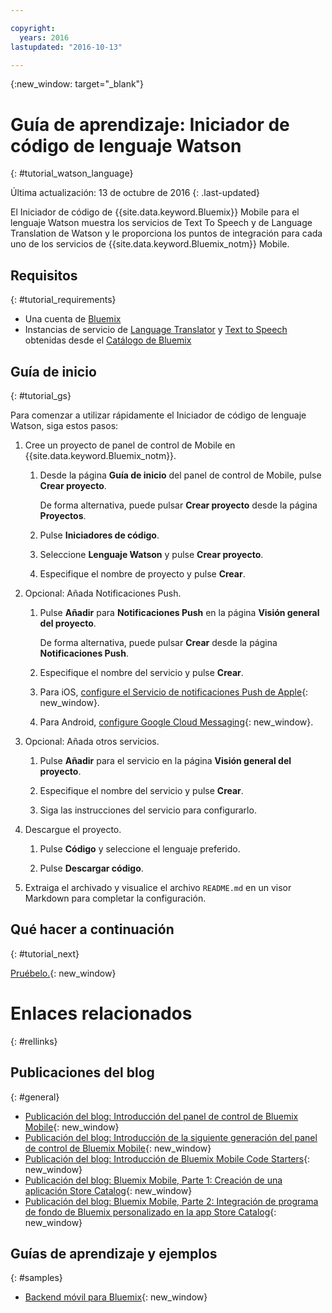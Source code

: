 ```yaml
---

copyright:
  years: 2016
lastupdated: "2016-10-13"

---
```

{:new_window: target="_blank"}

# Guía de aprendizaje: Iniciador de código de lenguaje Watson
{: #tutorial_watson_language}

Última actualización: 13 de octubre de 2016
{: .last-updated}

El Iniciador de código de {{site.data.keyword.Bluemix}} Mobile para el lenguaje Watson muestra los servicios de Text To Speech y de Language Translation de Watson y le proporciona los puntos de integración para cada uno de los servicios de {{site.data.keyword.Bluemix_notm}} Mobile.


## Requisitos
{: #tutorial_requirements}

* Una cuenta de [Bluemix](http://bluemix.net)
* Instancias de servicio de [Language Translator](https://console.{DomainName}/catalog/services/language-translator/) y [Text to Speech](https://console.{DomainName}/catalog/services/text-to-speech/) obtenidas desde el [Catálogo de Bluemix](https://console.{DomainName}/catalog/)


## Guía de inicio
{: #tutorial_gs}

Para comenzar a utilizar rápidamente el Iniciador de código de lenguaje Watson, siga estos pasos:

1. Cree un proyecto de panel de control de Mobile en {{site.data.keyword.Bluemix_notm}}.

   1. Desde la página **Guía de inicio** del panel de control de Mobile, pulse **Crear proyecto**.

      De forma alternativa, puede pulsar **Crear proyecto** desde la página **Proyectos**.

   2. Pulse **Iniciadores de código**.

   3. Seleccione **Lenguaje Watson** y pulse **Crear proyecto**.

   4. Especifique el nombre de proyecto y pulse **Crear**.

2. Opcional: Añada Notificaciones Push.

   1. Pulse **Añadir** para **Notificaciones Push** en la página **Visión general del proyecto**.

      De forma alternativa, puede pulsar **Crear** desde la página **Notificaciones Push**.

   2. Especifique el nombre del servicio y pulse **Crear**.

   3. Para iOS, [configure el Servicio de notificaciones Push de Apple](../services/mobilepush/t_push_provider_ios.html){: new_window}.

   4. Para Android, [configure Google Cloud Messaging](../services/mobilepush/t_push_provider_android.html){: new_window}.

3. Opcional: Añada otros servicios.

   1. Pulse **Añadir** para el servicio en la página **Visión general del proyecto**.

   2. Especifique el nombre del servicio y pulse **Crear**.

   3. Siga las instrucciones del servicio para configurarlo.

4. Descargue el proyecto.

   1. Pulse **Código** y seleccione el lenguaje preferido.

   2. Pulse **Descargar código**.

5. Extraiga el archivado y visualice el archivo `README.md` en un visor Markdown para completar la configuración.


## Qué hacer a continuación
{: #tutorial_next}

[Pruébelo.](http://new-console.{DomainName}/mobile/create-project?starter=512568a1-72db-35c7-b9c4-4f3e3bc89375){: new_window}


# Enlaces relacionados
{: #rellinks}

<!-- links to internal services don't work
## {{site.data.keyword.Bluemix_notm}} Mobile services
{: #general}
* [Mobile Analytics (Beta)](../services/mobileanalytics/index.html){: new_window}
* [Mobile Client Access](../services/mobileaccess/index.html){: new_window}
* [Mobile Foundation](../services/mobilefoundation/index.html){: new_window}
* [Mobile Quality Assurance)](../services/MobileQualityAssurance/index.html){: new_window}
* [Push Notifications](../services/mobilepush/index.html){: new_window}
-->

## Publicaciones del blog
{: #general}
* [Publicación del blog: Introducción del panel de control de Bluemix Mobile](https://developer.ibm.com/bluemix/2016/07/08/new-bluemix-mobile-dashboard/){: new_window}
* [Publicación del blog: Introducción de la siguiente generación del panel de control de Bluemix Mobile](https://ibm.event.ibm.com/blogs/bluemix/2016/10/introducing-the-next-generation-of-the-bluemix-mobile-dashboard/){: new_window}
* [Publicación del blog: Introducción de Bluemix Mobile Code Starters](https://www.ibm.com/blogs/bluemix/2016/10/rapid-dev-with-mobile-code-starters/){: new_window}
* [Publicación del blog: Bluemix Mobile, Parte 1: Creación de una aplicación Store Catalog](https://developer.ibm.com/bluemix/2016/07/13/bluemix-mobile-creating-store-catalog-app-part1/){: new_window}
* [Publicación del blog: Bluemix Mobile, Parte 2: Integración de programa de fondo de Bluemix personalizado en la app Store Catalog](https://developer.ibm.com/bluemix/2016/07/14/bluemix-mobile-integrating-custom-backend-part2/){: new_window}

## Guías de aprendizaje y ejemplos
{: #samples}
* [Backend móvil para Bluemix](https://github.com/ibm-bluemix-mobile-services/mobiledashboard-storecatalog-backend){: new_window}
